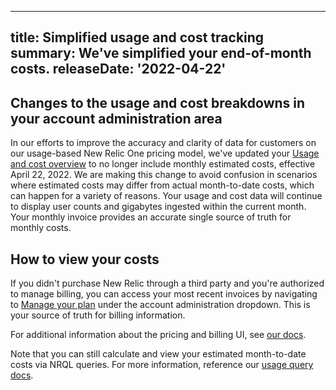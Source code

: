 ---
title: Simplified usage and cost tracking
summary: We've simplified your end-of-month costs.
releaseDate: '2022-04-22'
----
## Changes to the usage and cost breakdowns in your account administration area

In our efforts to improve the accuracy and clarity of data for customers on our usage-based New Relic One pricing model, we've updated your [Usage and cost overview](https://one.newrelic.com/usage-and-cost) to no longer include monthly estimated costs, effective April 22, 2022. We are making this change to avoid confusion in scenarios where estimated costs may differ from actual month-to-date costs, which can happen for a variety of reasons. Your usage and cost data will continue to display user counts and gigabytes ingested within the current month. Your monthly invoice provides an accurate single source of truth for monthly costs.

## How to view your costs
If you didn't purchase New Relic through a third party and you're authorized to manage billing, you can access your most recent invoices by navigating to [Manage your plan](https://one.newrelic.com/nr1-core/plan-management/home) under the account administration dropdown. This is your source of truth for billing information. 

For additional information about the pricing and billing UI, see [our docs](https://docs.newrelic.com/docs/accounts/accounts-billing/new-relic-one-pricing-billing/billing-ui). 

Note that you can still calculate and view your estimated month-to-date costs via NRQL queries. For more information, reference our [usage query docs](https://docs.newrelic.com/docs/accounts/accounts-billing/new-relic-one-pricing-billing/new-relic-one-pricing-billing/#estimated-cost-removal).
